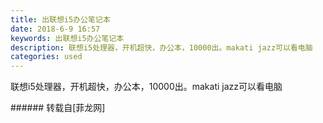 ```yaml
---
title: 出联想i5办公笔记本
date: 2018-6-9 16:57
keywords: 出联想i5办公笔记本
description: 联想i5处理器，开机超快，办公本，10000出。makati jazz可以看电脑
categories: used
---
```

<td class="t_f" id="postmessage_1405498">

联想i5处理器，开机超快，办公本，10000出。makati jazz可以看电脑<br/>
</td>
###### 转载自[菲龙网]